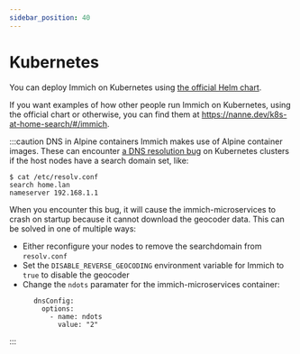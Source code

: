 ```yaml
---
sidebar_position: 40
---
```


# Kubernetes

You can deploy Immich on Kubernetes using [the official Helm chart](https://github.com/immich-app/immich-charts/tree/main/charts/apps/immich). 

If you want examples of how other people run Immich on Kubernetes, using the official chart or otherwise, you can find them at https://nanne.dev/k8s-at-home-search/#/immich.

:::caution DNS in Alpine containers
Immich makes use of Alpine container images. These can encounter [a DNS resolution bug](https://stackoverflow.com/a/65593511) on Kubernetes clusters if the host 
nodes have a search domain set, like:

```
$ cat /etc/resolv.conf
search home.lan
nameserver 192.168.1.1
```

When you encounter this bug, it will cause the immich-microservices to crash on startup because it cannot download 
the geocoder data. This can be solved in one of multiple ways: 
* Either reconfigure your nodes to remove the searchdomain from `resolv.conf`
* Set the `DISABLE_REVERSE_GEOCODING` environment variable for Immich to `true` to disable the geocoder
* Change the `ndots` paramater for the immich-microservices container:
```
      dnsConfig:
        options:
          - name: ndots
            value: "2"
```
:::

